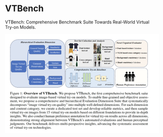 # VTBench
VTBench: Comprehensive Benchmark Suite Towards Real-World Virtual Try-on Models.

![benchmark](Figures/benchmark.JPG) <br>

